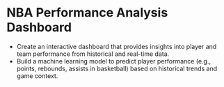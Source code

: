 # NBA Performance Analysis Dashboard 
+ Create an interactive dashboard that provides insights into player and team performance from historical and real-time data.
+ Build a machine learning model to predict player performance (e.g., points, rebounds, assists in basketball) based on historical trends and game context.
#
#
